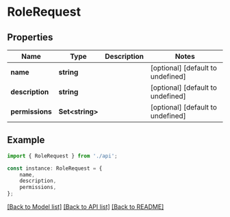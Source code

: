 # RoleRequest


## Properties

Name | Type | Description | Notes
------------ | ------------- | ------------- | -------------
**name** | **string** |  | [optional] [default to undefined]
**description** | **string** |  | [optional] [default to undefined]
**permissions** | **Set&lt;string&gt;** |  | [optional] [default to undefined]

## Example

```typescript
import { RoleRequest } from './api';

const instance: RoleRequest = {
    name,
    description,
    permissions,
};
```

[[Back to Model list]](../README.md#documentation-for-models) [[Back to API list]](../README.md#documentation-for-api-endpoints) [[Back to README]](../README.md)
